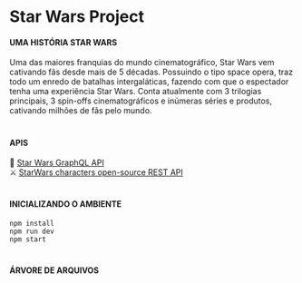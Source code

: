 # Star Wars Project

#### UMA HISTÓRIA STAR WARS

Uma das maiores franquias do mundo cinematográfico, Star Wars vem cativando fãs desde mais de 5 décadas. Possuindo o tipo space opera, traz todo um enredo de batalhas intergaláticas, fazendo com que o espectador tenha uma experiẽncia Star Wars. Conta atualmente com 3 trilogias principais, 3 spin-offs cinematográficos e inúmeras séries e produtos, cativando milhões de fãs pelo mundo.
# 
#### APIS 

🤖 <a href="https://studio.apollographql.com/public/star-wars-swapi/home?variant=current">Star Wars GraphQL API<a/>  
⚔️ <a href="https://github.com/akabab/starwars-api">StarWars characters open-source REST API<a/>  
# 
#### INICIALIZANDO O AMBIENTE
```npm install```  
```npm run dev```  
```npm start```  
# 
#### ÁRVORE DE ARQUIVOS

